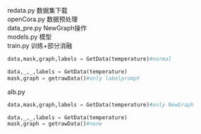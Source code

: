 redata.py 数据集下载\
openCora.py 数据预处理\
data_pre.py NewGraph操作\
models.py 模型\
train.py 训练+部分消融
```python
data,mask,graph,labels = GetData(temperature)#normal
```
```python
data,_,_,labels = GetData(temperature)
mask,graph = getrawData()#only labelprompt
```
alb.py
```python
data,mask,graph,labels = GetData(temperature)#only NewGraph
```
```python
data,_,_,labels = GetData(temperature)
mask,graph = getrawData()#none
```
